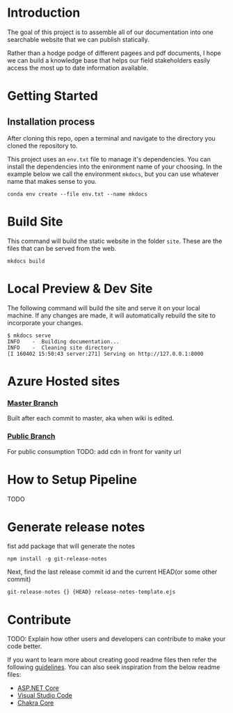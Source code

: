 # Introduction 
The goal of this project is to assemble all of our documentation into one searchable website that we can publish statically.

Rather than a hodge podge of different pagees and pdf documents, I hope we can build a knowledge base that helps our field stakeholders easily access the most up to date information available.

# Getting Started

## Installation process
After cloning this repo, open a terminal and navigate to the directory you cloned the repository to.

This project uses an `env.txt` file to manage it's dependencies. You can install the dependencies into the enironment name of your choosing. In the example below we call the environment `mkdocs`, but you can use whatever name that makes sense to you.

```
conda env create --file env.txt --name mkdocs
```

# Build Site
This command will build the static website in the folder `site`. These are the files that can be served from the web.

```
mkdocs build
```

# Local Preview & Dev Site
The following command will build the site and serve it on your local machine. If any changes are made, it will automatically rebuild the site to incorporate your changes.

```
$ mkdocs serve
INFO    -  Building documentation...
INFO    -  Cleaning site directory
[I 160402 15:50:43 server:271] Serving on http://127.0.0.1:8000
```

# Azure Hosted sites

### [Master Branch](https://dcreportinghelp.z13.web.core.windows.net/)
Built after each commit to master, aka when wiki is edited.

### [Public Branch](https://publicvtaoedchelp.z13.web.core.windows.net/)
For public consumption
TODO: add cdn in front for vanity url

# How to Setup Pipeline
TODO

# Generate release notes
fist add package that will generate the notes

```
npm install -g git-release-notes
```

Next, find the last release commit id and the current HEAD(or some other commit)

```
git-release-notes {} {HEAD} release-notes-template.ejs
```

# Contribute
TODO: Explain how other users and developers can contribute to make your code better. 

If you want to learn more about creating good readme files then refer the following [guidelines](https://docs.microsoft.com/en-us/azure/devops/repos/git/create-a-readme?view=azure-devops). You can also seek inspiration from the below readme files:
- [ASP.NET Core](https://github.com/aspnet/Home)
- [Visual Studio Code](https://github.com/Microsoft/vscode)
- [Chakra Core](https://github.com/Microsoft/ChakraCore)